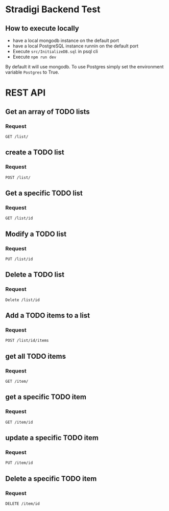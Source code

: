 # Stradigi Backend Test

## How to execute locally

- have a local mongodb instance on the default port
- have a local PostgreSQL instance runnin on the default port
- Execute `src/InitializeDB.sql` in psql cli
- Execute `npm run dev`

By default it will use mongodb. To use Postgres simply set the environment variable `Postgres` to True.

# REST API

## Get an array of TODO lists

### Request

`GET /list/`

## create a TODO list

### Request

`POST /list/`

## Get a specific TODO list

### Request

`GET /list/id`

## Modify a TODO list

### Request

`PUT /list/id`

## Delete a TODO list

### Request

`Delete /list/id`

## Add a TODO items to a list

### Request

`POST /list/id/items`

## get all TODO items

### Request

`GET /item/`

## get a specific TODO item

### Request

`GET /item/id`

## update a specific TODO item

### Request

`PUT /item/id`

## Delete a specific TODO item

### Request

`DELETE /item/id`
